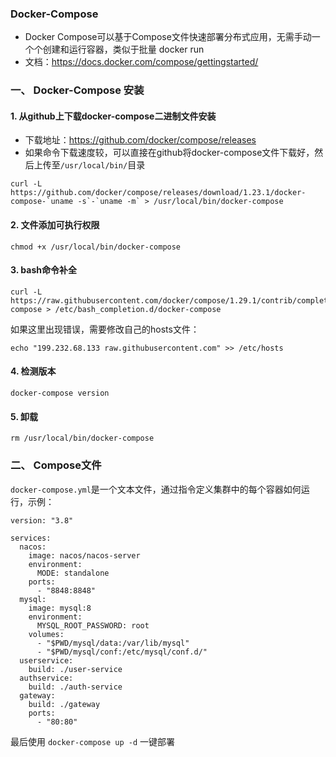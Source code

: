 ### Docker-Compose
* Docker Compose可以基于Compose文件快速部署分布式应用，无需手动一个个创建和运行容器，类似于批量 docker run
* 文档：https://docs.docker.com/compose/gettingstarted/

### 一、 Docker-Compose 安装
#### 1. 从github上下载docker-compose二进制文件安装
* 下载地址：https://github.com/docker/compose/releases
* 如果命令下载速度较，可以直接在github将docker-compose文件下载好，然后上传至`/usr/local/bin/`目录

```
curl -L https://github.com/docker/compose/releases/download/1.23.1/docker-compose-`uname -s`-`uname -m` > /usr/local/bin/docker-compose
```

#### 2. 文件添加可执行权限
```
chmod +x /usr/local/bin/docker-compose
```

#### 3. bash命令补全
```
curl -L https://raw.githubusercontent.com/docker/compose/1.29.1/contrib/completion/bash/docker-compose > /etc/bash_completion.d/docker-compose
```

如果这里出现错误，需要修改自己的hosts文件：

```
echo "199.232.68.133 raw.githubusercontent.com" >> /etc/hosts
```


#### 4. 检测版本
```
docker-compose version
```

#### 5. 卸载
```
rm /usr/local/bin/docker-compose
```

### 二、 Compose文件
`docker-compose.yml`是一个文本文件，通过指令定义集群中的每个容器如何运行，示例：

```
version: "3.8"

services:
  nacos:
    image: nacos/nacos-server
    environment:
      MODE: standalone
    ports:
      - "8848:8848"
  mysql:
    image: mysql:8
    environment:
      MYSQL_ROOT_PASSWORD: root
    volumes:
      - "$PWD/mysql/data:/var/lib/mysql"
      - "$PWD/mysql/conf:/etc/mysql/conf.d/"
  userservice:
    build: ./user-service
  authservice:
    build: ./auth-service
  gateway:
    build: ./gateway
    ports:
      - "80:80"
```

最后使用 `docker-compose up -d` 一键部署